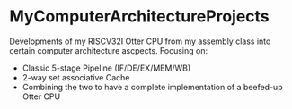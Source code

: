 # MyComputerArchitectureProjects
Developments of my RISCV32I Otter CPU from my assembly class into certain computer architecture ascpects. Focusing on:
- Classic 5-stage Pipeline (IF/DE/EX/MEM/WB)
- 2-way set associative Cache
- Combining the two to have a complete implementation of a beefed-up Otter CPU
